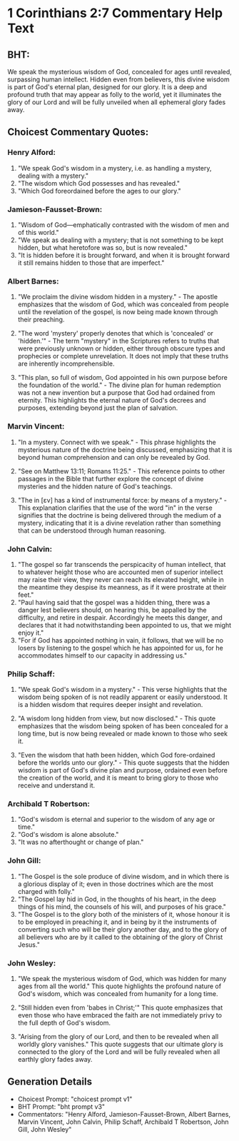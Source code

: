 # 1 Corinthians 2:7 Commentary Help Text

## BHT:
We speak the mysterious wisdom of God, concealed for ages until revealed, surpassing human intellect. Hidden even from believers, this divine wisdom is part of God's eternal plan, designed for our glory. It is a deep and profound truth that may appear as folly to the world, yet it illuminates the glory of our Lord and will be fully unveiled when all ephemeral glory fades away.

## Choicest Commentary Quotes:
### Henry Alford:
1. "We speak God's wisdom in a mystery, i.e. as handling a mystery, dealing with a mystery."
2. "The wisdom which God possesses and has revealed."
3. "Which God foreordained before the ages to our glory."

### Jamieson-Fausset-Brown:
1. "Wisdom of God—emphatically contrasted with the wisdom of men and of this world."
2. "We speak as dealing with a mystery; that is not something to be kept hidden, but what heretofore was so, but is now revealed."
3. "It is hidden before it is brought forward, and when it is brought forward it still remains hidden to those that are imperfect."

### Albert Barnes:
1. "We proclaim the divine wisdom hidden in a mystery." - The apostle emphasizes that the wisdom of God, which was concealed from people until the revelation of the gospel, is now being made known through their preaching. 

2. "The word 'mystery' properly denotes that which is 'concealed' or 'hidden.'" - The term "mystery" in the Scriptures refers to truths that were previously unknown or hidden, either through obscure types and prophecies or complete unrevelation. It does not imply that these truths are inherently incomprehensible.

3. "This plan, so full of wisdom, God appointed in his own purpose before the foundation of the world." - The divine plan for human redemption was not a new invention but a purpose that God had ordained from eternity. This highlights the eternal nature of God's decrees and purposes, extending beyond just the plan of salvation.

### Marvin Vincent:
1. "In a mystery. Connect with we speak." - This phrase highlights the mysterious nature of the doctrine being discussed, emphasizing that it is beyond human comprehension and can only be revealed by God.

2. "See on Matthew 13:11; Romans 11:25." - This reference points to other passages in the Bible that further explore the concept of divine mysteries and the hidden nature of God's teachings.

3. "The in [εν] has a kind of instrumental force: by means of a mystery." - This explanation clarifies that the use of the word "in" in the verse signifies that the doctrine is being delivered through the medium of a mystery, indicating that it is a divine revelation rather than something that can be understood through human reasoning.

### John Calvin:
1. "The gospel so far transcends the perspicacity of human intellect, that to whatever height those who are accounted men of superior intellect may raise their view, they never can reach its elevated height, while in the meantime they despise its meanness, as if it were prostrate at their feet."
2. "Paul having said that the gospel was a hidden thing, there was a danger lest believers should, on hearing this, be appalled by the difficulty, and retire in despair. Accordingly he meets this danger, and declares that it had notwithstanding been appointed to us, that we might enjoy it."
3. "For if God has appointed nothing in vain, it follows, that we will be no losers by listening to the gospel which he has appointed for us, for he accommodates himself to our capacity in addressing us."

### Philip Schaff:
1. "We speak God's wisdom in a mystery." - This verse highlights that the wisdom being spoken of is not readily apparent or easily understood. It is a hidden wisdom that requires deeper insight and revelation.

2. "A wisdom long hidden from view, but now disclosed." - This quote emphasizes that the wisdom being spoken of has been concealed for a long time, but is now being revealed or made known to those who seek it.

3. "Even the wisdom that hath been hidden, which God fore-ordained before the worlds unto our glory." - This quote suggests that the hidden wisdom is part of God's divine plan and purpose, ordained even before the creation of the world, and it is meant to bring glory to those who receive and understand it.

### Archibald T Robertson:
1. "God's wisdom is eternal and superior to the wisdom of any age or time."
2. "God's wisdom is alone absolute."
3. "It was no afterthought or change of plan."

### John Gill:
1. "The Gospel is the sole produce of divine wisdom, and in which there is a glorious display of it; even in those doctrines which are the most charged with folly."
2. "The Gospel lay hid in God, in the thoughts of his heart, in the deep things of his mind, the counsels of his will, and purposes of his grace."
3. "The Gospel is to the glory both of the ministers of it, whose honour it is to be employed in preaching it, and in being by it the instruments of converting such who will be their glory another day, and to the glory of all believers who are by it called to the obtaining of the glory of Christ Jesus."

### John Wesley:
1. "We speak the mysterious wisdom of God, which was hidden for many ages from all the world." This quote highlights the profound nature of God's wisdom, which was concealed from humanity for a long time.

2. "Still hidden even from 'babes in Christ;'" This quote emphasizes that even those who have embraced the faith are not immediately privy to the full depth of God's wisdom.

3. "Arising from the glory of our Lord, and then to be revealed when all worldly glory vanishes." This quote suggests that our ultimate glory is connected to the glory of the Lord and will be fully revealed when all earthly glory fades away.


## Generation Details
- Choicest Prompt: "choicest prompt v1"
- BHT Prompt: "bht prompt v3"
- Commentators: "Henry Alford, Jamieson-Fausset-Brown, Albert Barnes, Marvin Vincent, John Calvin, Philip Schaff, Archibald T Robertson, John Gill, John Wesley"
